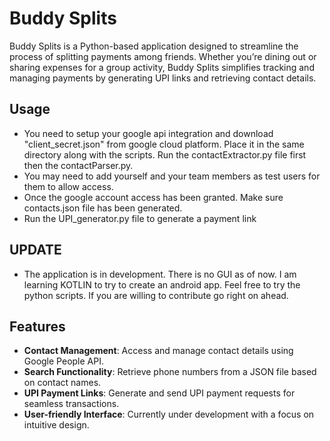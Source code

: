 # Buddy Splits

Buddy Splits is a Python-based application designed to streamline the process of splitting payments among friends. Whether you’re dining out or sharing expenses for a group activity, Buddy Splits simplifies tracking and managing payments by generating UPI links and retrieving contact details.

## Usage
- You need to setup your google api integration and download "client_secret.json" from google cloud platform. Place it in the same directory along with the scripts. Run the contactExtractor.py file first then the contactParser.py.
- You may need to add yourself and your team members as test users for them to allow access.
- Once the google account access has been granted. Make sure contacts.json file has been generated.
- Run the UPI_generator.py file to generate a payment link

## UPDATE
- The application is in development. There is no GUI as of now. I am learning KOTLIN to try to create an android app. Feel free to try the python scripts. If you are willing to contribute go right on ahead.

## Features

- **Contact Management**: Access and manage contact details using Google People API.
- **Search Functionality**: Retrieve phone numbers from a JSON file based on contact names.
- **UPI Payment Links**: Generate and send UPI payment requests for seamless transactions.
- **User-friendly Interface**: Currently under development with a focus on intuitive design.

